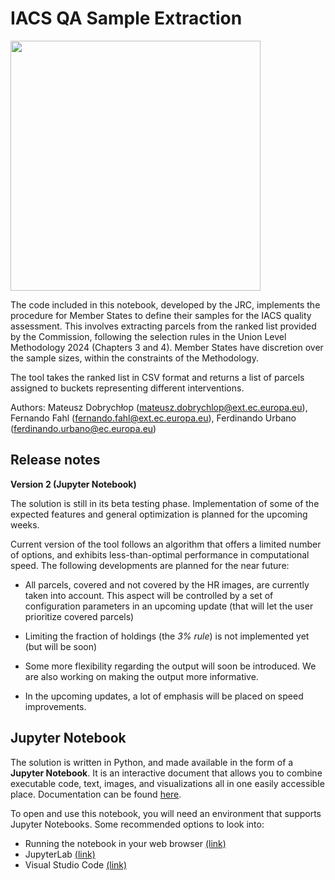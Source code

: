 # IACS QA Sample Extraction
<div>
<img src="JRC_notebook/images/jrc_ec_logo.jpg" width="400"/>
</div>

The code included in this notebook, developed by the JRC, implements the procedure for Member States to define their samples for the IACS quality assessment. This involves extracting parcels from the ranked list provided by the Commission, following the selection rules in the Union Level Methodology 2024 (Chapters 3 and 4). Member States have discretion over the sample sizes, within the constraints of the Methodology.

The tool takes the ranked list in CSV format and returns a list of parcels assigned to buckets representing different interventions.

Authors: Mateusz Dobrychłop (mateusz.dobrychlop@ext.ec.europa.eu), Fernando Fahl (fernando.fahl@ext.ec.europa.eu), Ferdinando Urbano (ferdinando.urbano@ec.europa.eu)

## Release notes

**Version 2 (Jupyter Notebook)**

The solution is still in its beta testing phase. Implementation of some of the expected features and general optimization is planned for the upcoming weeks.

Current version of the tool follows an algorithm that offers a limited number of options, and exhibits less-than-optimal performance in computational speed. The following developments are planned for the near future:

* All parcels, covered and not covered by the HR images, are currently taken into account. This aspect will be controlled by a set of configuration parameters in an upcoming update (that will let the user prioritize covered parcels)

* Limiting the fraction of holdings (the *3% rule*) is not implemented yet (but will be soon)

* Some more flexibility regarding the output will soon be introduced. We are also working on making the output more informative.

* In the upcoming updates, a lot of emphasis will be placed on speed improvements.

## Jupyter Notebook

The solution is written in Python, and made available in the form of a **Jupyter Notebook**. It is an interactive document that allows you to combine executable code, text, images, and visualizations all in one easily accessible place. Documentation can be found [here](https://docs.jupyter.org/en/latest/).

To open and use this notebook, you will need an environment that supports Jupyter Notebooks. Some recommended options to look into:
* Running the notebook in your web browser [(link)](https://docs.jupyter.org/en/latest/running.html)
* JupyterLab [(link)](https://jupyterlab.readthedocs.io/en/latest/)
* Visual Studio Code [(link)](https://code.visualstudio.com/download)